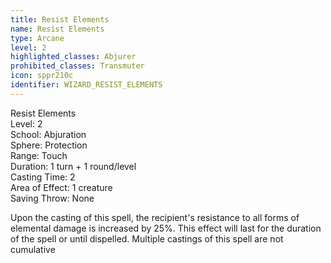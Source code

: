 ```yaml
---
title: Resist Elements
name: Resist Elements
type: Arcane
level: 2
highlighted_classes: Abjurer
prohibited_classes: Transmuter
icon: sppr210c
identifier: WIZARD_RESIST_ELEMENTS
---
```

Resist Elements  
Level: 2  
School: Abjuration  
Sphere: Protection  
Range: Touch  
Duration: 1 turn + 1 round/level  
Casting Time: 2  
Area of Effect: 1 creature  
Saving Throw: None  
  
Upon the casting of this spell, the recipient's resistance to all forms of elemental damage is increased by 25%. This effect will last for the duration of the spell or until dispelled. Multiple castings of this spell are not cumulative  

